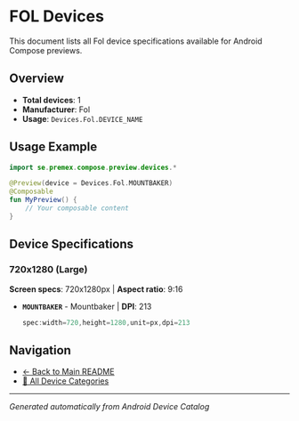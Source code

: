 # FOL Devices

This document lists all Fol device specifications available for Android Compose previews.

## Overview

- **Total devices**: 1
- **Manufacturer**: Fol
- **Usage**: `Devices.Fol.DEVICE_NAME`

## Usage Example

```kotlin
import se.premex.compose.preview.devices.*

@Preview(device = Devices.Fol.MOUNTBAKER)
@Composable
fun MyPreview() {
    // Your composable content
}
```

## Device Specifications

### 720x1280 (Large)

**Screen specs**: 720x1280px | **Aspect ratio**: 9:16

- **`MOUNTBAKER`** - Mountbaker | **DPI**: 213
  ```kotlin
  spec:width=720,height=1280,unit=px,dpi=213
  ```

## Navigation

- [← Back to Main README](../../README.md)
- [📱 All Device Categories](../README.md)

---
*Generated automatically from Android Device Catalog*
